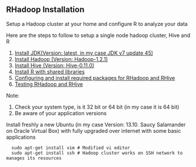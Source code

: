 ## RHadoop Installation

Setup a Hadoop cluster at your home and configure R to analyze your data

Here are the steps to follow to setup a single node hadoop cluster, Hive and R

1.	[Install JDK(Version: latest, in my case JDK v7 update 45)](Install/Javainstall.md)
2.	[Install Hadoop (Version: Hadoop-1.2.1)](Install/Hadoopinstall.md)
3.	[Install Hive (Version: Hive-0.11.0)](Install/Hiveinstall.md)
4.	[Install R with shared libraries](Install/RInstall.md)
5.	[Configuring and install required packages for RHadoop and RHive](Install/Rpakinstall.md)
6.	[Testing RHadoop and RHive](Install/Rwork.md)

Note:

1. Check your system type, is it 32 bit or 64 bit (in my case it is 64 bit)
2. Be aware of your application versions

Install freshly a new Ubuntu (in my case Version: 13.10. Saucy Salamander on Oracle Virtual Box) with fully upgraded over internet with some basic applications 
```
  sudo apt-get install vim # Modified vi editor
  sudo apt-get install ssh # Hadoop cluster works on SSH network to manages its resources
```
